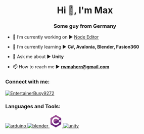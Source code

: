 <h1 align="center">Hi 👋, I'm Max</h1>
<h3 align="center">Some guy from Germany</h3>

- 🔭 I’m currently working on ▶ [Node Editor](https://github.com/Max-H-0/NodeEditor)

- 🌱 I’m currently learning ▶ **C#, Avalonia, Blender, Fusion360**

- 💬 Ask me about ▶ **Unity**

- 📫 How to reach me ▶ **rwmaherr@gmail.com**

<h3 align="left">Connect with me:</h3>
<p align="left">
<a href=["https://www.reddit.com/user/EntertainerBusy9272"] target="blank"><img align="center" src="https://www.iconpacks.net/icons/2/free-reddit-logo-icon-2436-thumb.png" alt="EntertainerBusy9272" height="40" width="40" /></a>
</p>

<h3 align="left">Languages and Tools:</h3>
<p align="left"> <a href="https://www.arduino.cc/" target="_blank" rel="noreferrer"> <img src="https://cdn.worldvectorlogo.com/logos/arduino-1.svg" alt="arduino" width="40" height="40"/> </a> <a href="https://www.blender.org/" target="_blank" rel="noreferrer"> <img src="https://download.blender.org/branding/community/blender_community_badge_white.svg" alt="blender" width="40" height="40"/> </a> <a href="https://www.w3schools.com/cs/" target="_blank" rel="noreferrer"> <img src="https://raw.githubusercontent.com/devicons/devicon/master/icons/csharp/csharp-original.svg" alt="csharp" width="40" height="40"/> </a> <a href="https://unity.com/" target="_blank" rel="noreferrer"> <img src="https://www.vectorlogo.zone/logos/unity3d/unity3d-icon.svg" alt="unity" width="40" height="40"/> </a> </p>
